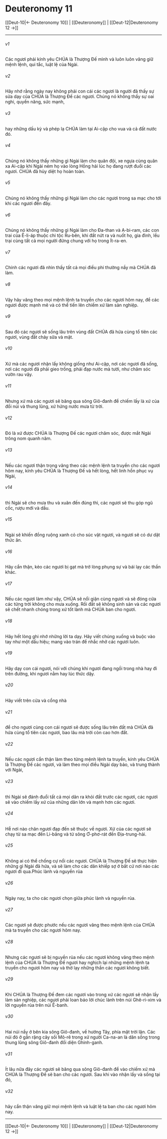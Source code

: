# Deuteronomy 11

[[Deut-10|← Deuteronomy 10]] | [[Deuteronomy]] | [[Deut-12|Deuteronomy 12 →]]
***



###### v1 
Các ngươi phải kính yêu CHÚA là Thượng Đế mình và luôn luôn vâng giữ mệnh lệnh, qui tắc, luật lệ của Ngài. 

###### v2 
Hãy nhớ rằng ngày nay không phải con cái các ngươi là người đã thấy sự sửa dạy của CHÚA là Thượng Đế các ngươi. Chúng nó không thấy sự oai nghi, quyền năng, sức mạnh, 

###### v3 
hay những dấu kỳ và phép lạ CHÚA làm tại Ai-cập cho vua và cả đất nước đó. 

###### v4 
Chúng nó không thấy những gì Ngài làm cho quân đội, xe ngựa cùng quân xa Ai-cập khi Ngài ném họ vào lòng Hồng hải lúc họ đang rượt đuổi các ngươi. CHÚA đã hủy diệt họ hoàn toàn. 

###### v5 
Chúng nó không thấy những gì Ngài làm cho các ngươi trong sa mạc cho tới khi các ngươi đến đây. 

###### v6 
Chúng nó không thấy những gì Ngài làm cho Đa-than và A-bi-ram, các con trai của Ê-li-áp thuộc chi tộc Ru-bên, khi đất nứt ra và nuốt họ, gia đình, lều trại cùng tất cả mọi người đứng chung với họ trong Ít-ra-en. 

###### v7 
Chính các ngươi đã nhìn thấy tất cả mọi điều phi thường nầy mà CHÚA đã làm. 

###### v8 
Vậy hãy vâng theo mọi mệnh lệnh ta truyền cho các ngươi hôm nay, để các ngươi được mạnh mẽ và có thể tiến lên chiếm xứ làm sản nghiệp. 

###### v9 
Sau đó các ngươi sẽ sống lâu trên vùng đất CHÚA đã hứa cùng tổ tiên các ngươi, vùng đất chảy sữa và mật. 

###### v10 
Xứ mà các ngươi nhận lấy không giống như Ai-cập, nơi các ngươi đã sống, nơi các ngươi đã phải gieo trồng, phải đạp nước mà tưới, như chăm sóc vườn rau vậy. 

###### v11 
Nhưng xứ mà các ngươi sẽ băng qua sông Giô-đanh để chiếm lấy là xứ của đồi núi và thung lũng, xứ hứng nước mưa từ trời. 

###### v12 
Đó là xứ được CHÚA là Thượng Đế các ngươi chăm sóc, được mắt Ngài trông nom quanh năm. 

###### v13 
Nếu các ngươi thận trọng vâng theo các mệnh lệnh ta truyền cho các ngươi hôm nay, kính yêu CHÚA là Thượng Đế và hết lòng, hết linh hồn phục vụ Ngài, 

###### v14 
thì Ngài sẽ cho mưa thu và xuân đến đúng thì, các ngươi sẽ thu góp ngũ cốc, rượu mới và dầu. 

###### v15 
Ngài sẽ khiến đồng ruộng xanh cỏ cho súc vật ngươi, và ngươi sẽ có dư dật thức ăn. 

###### v16 
Hãy cẩn thận, kẻo các ngươi bị gạt mà trở lòng phụng sự và bái lạy các thần khác. 

###### v17 
Nếu các ngươi làm như vậy, CHÚA sẽ nổi giận cùng ngươi và sẽ đóng cửa các từng trời không cho mưa xuống. Rồi đất sẽ không sinh sản và các ngươi sẽ chết nhanh chóng trong xứ tốt lành mà CHÚA ban cho ngươi. 

###### v18 
Hãy hết lòng ghi nhớ những lời ta dạy. Hãy viết chúng xuống và buộc vào tay như một dấu hiệu; mang vào trán để nhắc nhở các ngươi luôn. 

###### v19 
Hãy dạy con cái ngươi, nói với chúng khi ngươi đang ngồi trong nhà hay đi trên đường, khi ngươi nằm hay lúc thức dậy. 

###### v20 
Hãy viết trên cửa và cổng nhà 

###### v21 
để cho ngươi cùng con cái ngươi sẽ được sống lâu trên đất mà CHÚA đã hứa cùng tổ tiên các ngươi, bao lâu mà trời còn cao hơn đất. 

###### v22 
Nếu các ngươi cẩn thận làm theo từng mệnh lệnh ta truyền, kính yêu CHÚA là Thượng Đế các ngươi, và làm theo mọi điều Ngài dạy bảo, và trung thành với Ngài, 

###### v23 
thì Ngài sẽ đánh đuổi tất cả mọi dân ra khỏi đất trước các ngươi, các ngươi sẽ vào chiếm lấy xứ của những dân lớn và mạnh hơn các ngươi. 

###### v24 
Hễ nơi nào chân ngươi đạp đến sẽ thuộc về ngươi. Xứ của các ngươi sẽ chạy từ sa mạc đến Li-băng và từ sông Ơ-phơ-rát đến Địa-trung-hải. 

###### v25 
Không ai có thể chống cự nổi các ngươi. CHÚA là Thượng Đế sẽ thực hiện những gì Ngài đã hứa, và sẽ làm cho các dân khiếp sợ ở bất cứ nơi nào các ngươi đi qua.Phúc lành và nguyền rủa 

###### v26 
Ngày nay, ta cho các ngươi chọn giữa phúc lành và nguyền rủa. 

###### v27 
Các ngươi sẽ được phước nếu các ngươi vâng theo mệnh lệnh của CHÚA mà ta truyền cho các ngươi hôm nay. 

###### v28 
Nhưng các ngươi sẽ bị nguyền rủa nếu các ngươi không vâng theo mệnh lệnh của CHÚA là Thượng Đế ngươi hay nghịch lại những mệnh lệnh ta truyền cho ngươi hôm nay và thờ lạy những thần các ngươi không biết. 

###### v29 
Khi CHÚA là Thượng Đế đem các ngươi vào trong xứ các ngươi sẽ nhận lấy làm sản nghiệp, các ngươi phải loan báo lời chúc lành trên núi Ghê-ri-xim và lời nguyền rủa trên núi Ê-banh. 

###### v30 
Hai núi nầy ở bên kia sông Giô-đanh, về hướng Tây, phía mặt trời lặn. Các núi đó ở gần rặng cây sồi Mô-rê trong xứ người Ca-na-an là dân sống trong thung lũng sông Giô-đanh đối diện Ghinh-ganh. 

###### v31 
Ít lâu nữa đây các ngươi sẽ băng qua sông Giô-đanh để vào chiếm xứ mà CHÚA là Thượng Đế sẽ ban cho các ngươi. Sau khi vào nhận lấy và sống tại đó, 

###### v32 
hãy cẩn thận vâng giữ mọi mệnh lệnh và luật lệ ta ban cho các ngươi hôm nay.

***
[[Deut-10|← Deuteronomy 10]] | [[Deuteronomy]] | [[Deut-12|Deuteronomy 12 →]]
